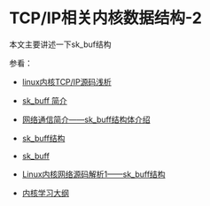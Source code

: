 # TCP/IP相关内核数据结构-2

本文主要讲述一下sk_buf结构

参看：

- [linux内核TCP/IP源码浅析](https://blog.csdn.net/weixin_40355471/article/details/131535653)

- [sk_buff 简介](https://www.llcblog.cn/2020/10/26/how-sk-buff-work/)

- [网络通信简介——sk_buff结构体介绍](https://www.cnblogs.com/theseventhson/p/15858194.html)

- [sk_buff结构](https://github.com/0voice/linux_kernel_wiki/tree/main/%E6%96%87%E7%AB%A0/%E7%BD%91%E7%BB%9C%E5%8D%8F%E8%AE%AE%E6%A0%88)

- [sk_buff](https://docs.kernel.org/networking/skbuff.html)

- [Linux内核网络源码解析1——sk_buff结构](https://liu-jianhao.github.io/2019/05/linux%E5%86%85%E6%A0%B8%E7%BD%91%E7%BB%9C%E6%BA%90%E7%A0%81%E8%A7%A3%E6%9E%901sk_buff%E7%BB%93%E6%9E%84/)

- [内核学习大纲](https://www.0voice.com/uiwebsite/html/courses/kernel.html)

